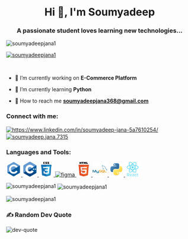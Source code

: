 <h1 align="center">Hi 👋, I'm Soumyadeep</h1>
<h3 align="center">A passionate student loves learning new technologies...</h3>

<p align="left"> <img src="https://komarev.com/ghpvc/?username=soumyadeepjana1&label=Profile%20views&color=181a1b&style=flat" alt="soumyadeepjana1" /> </p>

<p align="left"> <a href="https://github.com/ryo-ma/github-profile-trophy"><img src="https://github-profile-trophy.vercel.app/?username=soumyadeepjana1&theme=gruvbox" alt="soumyadeepjana1" /></a> </p>

<p align="left"> <a href="https://twitter.com/" target="blank"><img src="https://img.shields.io/twitter/follow/?logo=twitter&style=for-the-badge" alt="" /></a> </p>

- 🔭 I’m currently working on **E-Commerce Platform**

- 🌱 I’m currently learning **Python**

- 💎 How to reach me **soumyadeepjana368@gmail.com**

<h3 align="left">Connect with me:</h3>
<p align="left">
<a href="https://linkedin.com/in/https://www.linkedin.com/in/soumyadeep-jana-5a7610254/" target="blank"><img align="center" src="https://raw.githubusercontent.com/rahuldkjain/github-profile-readme-generator/master/src/images/icons/Social/linked-in-alt.svg" alt="https://www.linkedin.com/in/soumyadeep-jana-5a7610254/" height="30" width="40" /></a>
<a href="https://instagram.com/soumyadeep.jana.7315" target="blank"><img align="center" src="https://raw.githubusercontent.com/rahuldkjain/github-profile-readme-generator/master/src/images/icons/Social/instagram.svg" alt="soumyadeep.jana.7315" height="30" width="40" /></a>
</p>

<h3 align="left">Languages and Tools:</h3>
<p align="left"> <a href="https://www.cprogramming.com/" target="_blank" rel="noreferrer"> <img src="https://raw.githubusercontent.com/devicons/devicon/master/icons/c/c-original.svg" alt="c" width="40" height="40"/> </a> <a href="https://www.w3schools.com/cpp/" target="_blank" rel="noreferrer"> <img src="https://raw.githubusercontent.com/devicons/devicon/master/icons/cplusplus/cplusplus-original.svg" alt="cplusplus" width="40" height="40"/> </a> <a href="https://www.w3schools.com/css/" target="_blank" rel="noreferrer"> <img src="https://raw.githubusercontent.com/devicons/devicon/master/icons/css3/css3-original-wordmark.svg" alt="css3" width="40" height="40"/> </a> <a href="https://www.figma.com/" target="_blank" rel="noreferrer"> <img src="https://www.vectorlogo.zone/logos/figma/figma-icon.svg" alt="figma" width="40" height="40"/> </a> <a href="https://www.w3.org/html/" target="_blank" rel="noreferrer"> <img src="https://raw.githubusercontent.com/devicons/devicon/master/icons/html5/html5-original-wordmark.svg" alt="html5" width="40" height="40"/> </a> <a href="https://www.mysql.com/" target="_blank" rel="noreferrer"> <img src="https://raw.githubusercontent.com/devicons/devicon/master/icons/mysql/mysql-original-wordmark.svg" alt="mysql" width="40" height="40"/> </a> <a href="https://www.python.org" target="_blank" rel="noreferrer"> <img src="https://raw.githubusercontent.com/devicons/devicon/master/icons/python/python-original.svg" alt="python" width="40" height="40"/> </a> <a href="https://reactjs.org/" target="_blank" rel="noreferrer"> <img src="https://raw.githubusercontent.com/devicons/devicon/master/icons/react/react-original-wordmark.svg" alt="react" width="40" height="40"/> </a> </p>

<p><img align="left" src="https://github-readme-stats.vercel.app/api/top-langs?username=soumyadeepjana1&show_icons=true&theme=gruvbox&locale=en&layout=compact" alt="soumyadeepjana1" /></p>

<p>&nbsp;<img align="center" src="https://github-readme-stats.vercel.app/api?username=soumyadeepjana1&show_icons=true&theme=gruvbox&locale=en" alt="soumyadeepjana1" /></p>

<p><img align="center" src="https://nirzak-streak-stats.vercel.app/?user=Soumyadeepjana1&theme=gruvbox&hide_border=false" alt="soumyadeepjana1" /></p>

### ✍️ Random Dev Quote
<p><img src="https://quotes-github-readme.vercel.app/api?type=horizontal&theme=gruvbox" alt="dev-quote" /></p>
